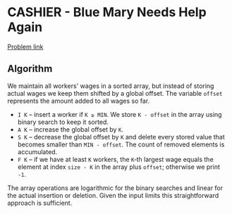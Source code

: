 # CASHIER - Blue Mary Needs Help Again

[Problem link](https://www.spoj.com/problems/CASHIER/)

## Algorithm

We maintain all workers' wages in a sorted array, but instead of storing
actual wages we keep them shifted by a global offset.  The variable `offset`
represents the amount added to all wages so far.

* `I K` – insert a worker if `K ≥ MIN`.  We store `K - offset` in the array
  using binary search to keep it sorted.
* `A K` – increase the global offset by `K`.
* `S K` – decrease the global offset by `K` and delete every stored value that
  becomes smaller than `MIN - offset`.  The count of removed elements is
  accumulated.
* `F K` – if we have at least `K` workers, the `K`‑th largest wage equals the
  element at index `size - K` in the array plus `offset`; otherwise we print
  `-1`.

The array operations are logarithmic for the binary searches and linear for the
actual insertion or deletion.  Given the input limits this straightforward
approach is sufficient.
